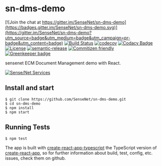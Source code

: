 # sn-dms-demo

[![Join the chat at https://gitter.im/SenseNet/sn-dms-demo](https://badges.gitter.im/SenseNet/sn-dms-demo.svg)](https://gitter.im/SenseNet/sn-dms-demo?utm_source=badge&utm_medium=badge&utm_campaign=pr-badge&utm_content=badge)
[![Build Status](https://travis-ci.org/SenseNet/sn-dms-demo.svg?branch=master)](https://travis-ci.org/SenseNet/sn-dms-demo)
[![codecov](https://codecov.io/gh/SenseNet/sn-dms-demo/branch/master/graph/badge.svg)](https://codecov.io/gh/SenseNet/sn-dms-demo)
[![Codacy Badge](https://api.codacy.com/project/badge/Grade/708a03362ad447958a6830badfc61d80)](https://www.codacy.com/app/herflis33/sn-dms-demo?utm_source=github.com&amp;utm_medium=referral&amp;utm_content=SenseNet/sn-dms-demo&amp;utm_campaign=Badge_Grade)
[![License](https://img.shields.io/github/license/SenseNet/sn-dms-demo.svg?style=flat)](https://github.com/SenseNet/sn-dms-demo/LICENSE.txt)
[![semantic-release](https://img.shields.io/badge/%20%20%F0%9F%93%A6%F0%9F%9A%80-semantic--release-e10079.svg?style=flat)](https://github.com/semantic-release/semantic-release)
[![Commitizen friendly](https://img.shields.io/badge/commitizen-friendly-brightgreen.svg?style=flat)](http://commitizen.github.io/cz-cli/)
[![Greenkeeper badge](https://badges.greenkeeper.io/SenseNet/sn-dms-demo.svg)](https://greenkeeper.io/)

sensenet ECM Document Management demo with React.

[![Sense/Net Services](https://img.shields.io/badge/sensenet-7.0.0--beta3%20tested-green.svg)](https://github.com/SenseNet/sensenet/releases/tag/v7.0.0-beta3)

## Install and start

```
$ git clone https://github.com/SenseNet/sn-dms-demo.git
$ cd sn-dms-demo
$ npm install
$ npm start
```

## Running Tests

```
$ npm test
```

The app is built with [create-react-app-typescript](https://github.com/wmonk/create-react-app-typescript) the TypeScript version of [create-react-app](https://github.com/facebookincubator/create-react-app), so for further information about build, test, config, etc. issues, check them on github.